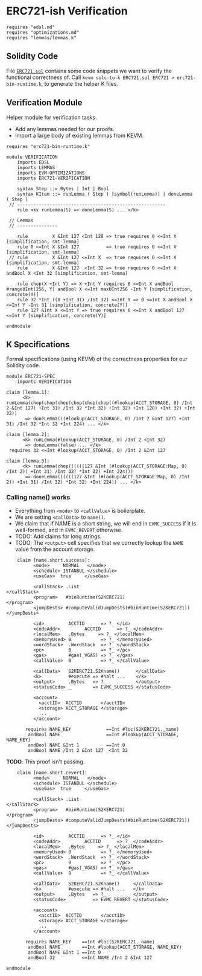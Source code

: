 ERC721-ish Verification
=======================

```k
requires "edsl.md"
requires "optimizations.md"
requires "lemmas/lemmas.k"
```

Solidity Code
-------------

File [`ERC721.sol`](ERC721.sol) contains some code snippets we want to verify the functional correctness of.
Call `kevm solc-to-k ERC721.sol ERC721 > erc721-bin-runtime.k`, to generate the helper K files.

Verification Module
-------------------

Helper module for verification tasks.

-   Add any lemmas needed for our proofs.
-   Import a large body of existing lemmas from KEVM.

```k
requires "erc721-bin-runtime.k"

module VERIFICATION
    imports EDSL
    imports LEMMAS
    imports EVM-OPTIMIZATIONS
    imports ERC721-VERIFICATION

    syntax Step ::= Bytes | Int | Bool
    syntax KItem ::= runLemma ( Step ) [symbol(runLemma)] | doneLemma ( Step )
 // -------------------------------------------------------
    rule <k> runLemma(S) => doneLemma(S) ... </k>

 // Lemmas
 // ---------------

    rule         X &Int 127 <Int 128 => true requires 0 <=Int X                   [simplification, smt-lemma]
    rule 0 <=Int X &Int 127          => true requires 0 <=Int X                   [simplification, smt-lemma]
 // rule         X &Int 127 <=Int X  => true requires 0 <=Int X                   [simplification, smt-lemma]
    rule         X &Int 127  <Int 32 => true requires 0 <=Int X andBool X <Int 32 [simplification, smt-lemma]

    rule chop(X +Int Y) => X +Int Y requires 0 <=Int X andBool #rangeUInt(256, Y) andBool X <=Int maxUInt256 -Int Y [simplification, concrete(Y)]
    rule 32 *Int ((X +Int 31) /Int 32) <=Int Y => 0 <=Int X andBool X <=Int Y -Int 31 [simplification, concrete(Y)]
    rule 127 &Int X <=Int Y => true requires 0 <=Int X andBool 127 <=Int Y [simplification, concrete(Y)]

endmodule
```

K Specifications
----------------

Formal specifications (using KEVM) of the correctness properties for our Solidity code.

```k
module ERC721-SPEC
    imports VERIFICATION
```

```k
claim [lemma.1]:
      <k> runLemma(chop(chop(chop(chop(chop(chop((#lookup(ACCT_STORAGE, 0) /Int 2 &Int 127) +Int 31) /Int 32 *Int 32) +Int 32) +Int 128) +Int 32) +Int 32))
       => doneLemma(((#lookup(ACCT_STORAGE, 0) /Int 2 &Int 127) +Int 31) /Int 32 *Int 32 +Int 224) ... </k>
```

```k
claim [lemma.2]:
      <k> runLemma(#lookup(ACCT_STORAGE, 0) /Int 2 <Int 32)
       => doneLemma(false) ... </k>
 requires 32 <=Int #lookup(ACCT_STORAGE, 0) /Int 2 &Int 127
```

```k
claim [lemma.3]:
      <k> runLemma(chop((((((127 &Int (#lookup(ACCT_STORAGE:Map, 0) /Int 2)) +Int 31) /Int 32) *Int 32) +Int 224)))
       => doneLemma((((((127 &Int (#lookup(ACCT_STORAGE:Map, 0) /Int 2)) +Int 31) /Int 32) *Int 32) +Int 224)) ... </k>
```

### Calling name() works

-   Everything from `<mode>` to `<callValue>` is boilerplate.
-   We are setting `<callData>` to `name()`.
-   We claim that if NAME is a short string, we will end in `EVMC_SUCCESS` if it is well-formed, and in `EVMC_REVERT` otherwise.
-   TODO: Add claims for long strings.
-   TODO: The `<output>` cell specifies that we correctly lookup the `NAME` value from the account storage.

```k
    claim [name.short.success]:
          <mode>     NORMAL   </mode>
          <schedule> ISTANBUL </schedule>
          <useGas>  true     </useGas>

          <callStack> .List                                       </callStack>
          <program>   #binRuntime(S2KERC721)                         </program>
          <jumpDests> #computeValidJumpDests(#binRuntime(S2KERC721)) </jumpDests>

          <id>         ACCTID      => ?_ </id>
          <codeAddr>         ACCTID      => ?_ </codeAddr>
          <localMem>   .Bytes     => ?_ </localMem>
          <memoryUsed> 0           => ?_ </memoryUsed>
          <wordStack>  .WordStack  => ?_ </wordStack>
          <pc>         0           => ?_ </pc>
          <gas>        #gas(_VGAS) => ?_ </gas>
          <callValue>  0           => ?_ </callValue>

          <callData>   S2KERC721.S2Kname()      </callData>
          <k>          #execute => #halt ...    </k>
          <output>     .Bytes   => ?_           </output>
          <statusCode> _        => EVMC_SUCCESS </statusCode>

          <account>
            <acctID>  ACCTID       </acctID>
            <storage> ACCT_STORAGE </storage>
            ...
          </account>

       requires NAME_KEY             ==Int #loc(S2KERC721._name)
        andBool NAME                 ==Int #lookup(ACCT_STORAGE, NAME_KEY)
        andBool NAME &Int 1          ==Int 0
        andBool NAME /Int 2 &Int 127  <Int 32
```

**TODO**: This proof isn't passing.

```
    claim [name.short.revert]:
          <mode>     NORMAL   </mode>
          <schedule> ISTANBUL </schedule>
          <useGas>  true     </useGas>

          <callStack> .List                                       </callStack>
          <program>   #binRuntime(S2KERC721)                         </program>
          <jumpDests> #computeValidJumpDests(#binRuntime(S2KERC721)) </jumpDests>

          <id>         ACCTID      => ?_ </id>
          <codeAddr>         ACCTID      => ?_ </codeAddr>
          <localMem>   .Bytes     => ?_ </localMem>
          <memoryUsed> 0           => ?_ </memoryUsed>
          <wordStack>  .WordStack  => ?_ </wordStack>
          <pc>         0           => ?_ </pc>
          <gas>        #gas(_VGAS) => ?_ </gas>
          <callValue>  0           => ?_ </callValue>

          <callData>   S2KERC721.S2Kname()     </callData>
          <k>          #execute => #halt ...   </k>
          <output>     .Bytes   => ?_          </output>
          <statusCode> _        => EVMC_REVERT </statusCode>

          <account>
            <acctID>  ACCTID       </acctID>
            <storage> ACCT_STORAGE </storage>
            ...
          </account>

       requires NAME_KEY    ==Int #loc(S2KERC721._name)
        andBool NAME        ==Int #lookup(ACCT_STORAGE, NAME_KEY)
        andBool NAME &Int 1 ==Int 0
        andBool 32          <=Int NAME /Int 2 &Int 127
```

```k
endmodule
```
